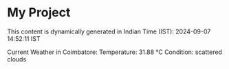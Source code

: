 # My Project

This content is dynamically generated in Indian Time (IST): 2024-09-07 14:52:11 IST


Current Weather in Coimbatore:
Temperature: 31.88 °C
Condition: scattered clouds

